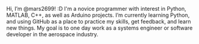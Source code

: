 Hi, I’m @mars2699! :D
I'm a novice programmer with interest in Python, MATLAB, C++, as well as Arduino projects. 
I’m currently learning Python, and using GitHub as a place to practice my skills,
get feedback, and learn new things. My goal is to one day work as a systems engineer or 
software developer in the aerospace industry. 
